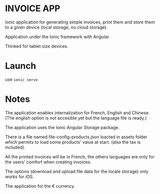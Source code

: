 # INVOICE APP #

Ionic application for generating simple invoices, print them and store them to a given device (local storage, no cloud storage).

Application under the Ionic framework with Angular.

Thinked for tablet size devices.

# Launch #

use `` ionic serve ``

# Notes #

The application enables internalization for French, English and Chinese. (The english option is not accesible yet but the language file is ready.)

The application uses the Ionic Angular Storage package.

There is a file named file-config-products.json loacted in assets folder which permits to load some products' value at start. (also the tax is included).

All the printed invoices will be in French, the others languages are only for the users' comfort when creating invoices.

The options (download and upload file data for the locale storage) only works for iOS.

The application for the € currency.

